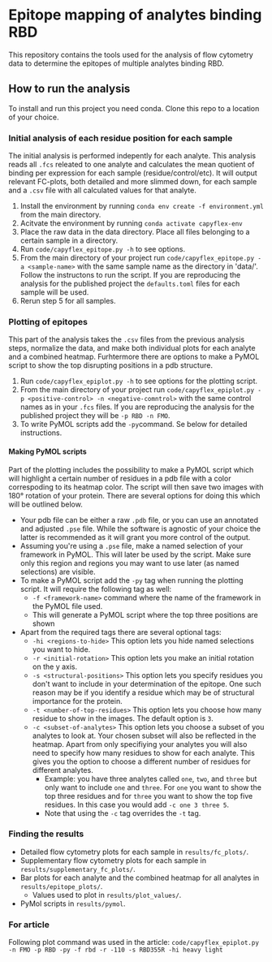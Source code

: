 # Epitope mapping of analytes binding RBD

This repository contains the tools used for the analysis of flow cytometry data to determine the epitopes of multiple analytes binding RBD.

## How to run the analysis
To install and run this project you need conda. Clone this repo to a location of your choice.
### Initial analysis of each residue position for each sample
The initial analysis is performed indepently for each analyte. This analysis reads all `.fcs` releated to one analyte and calculates the mean quotient of binding per expression for each sample (residue/control/etc). It will output relevant FC-plots, both detailed and more slimmed down, for each sample and a `.csv` file with all calculated values for that analyte.
1. Install the environment by running `conda env create -f environment.yml` from the main directory.
2. Acitvate the environment by running `conda activate capyflex-env`
3. Place the raw data in the data directory. Place all files belonging to a certain sample in a directory.
4. Run `code/capyflex_epitope.py -h` to see options.
5. From the main directory of your project run `code/capyflex_epitope.py -a <sample-name>` with the same sample name as the directory in 'data/'. Follow the instructons to run the script. If you are reproducing the analysis for the published project the `defaults.toml` files for each sample will be used.
6. Rerun step 5 for all samples.

### Plotting of epitopes
This part of the analysis takes the `.csv` files from the previous analysis steps, normalize the data, and make both individual plots for each analyte and a combined heatmap. Furhtermore there are options to make a PyMOL script to show the top disrupting positions in a pdb structure.
1. Run `code/capyflex_epiplot.py -h` to see options for the plotting script.
2. From the main directory of your project run `code/capyflex_epiplot.py -p <positive-control> -n <negative-comntrol>` with the same control names as in your `.fcs` files. If you are reproducing the analysis for the published project they will be `-p RBD -n FMO`.
3. To write PyMOL scripts add the `-py`command. Se below for detailed instructions.

#### Making PyMOL scripts
Part of the plotting includes the possibility to make a PyMOL script which will highlight a certain number of residues in a pdb file with a color correspoding to its heatmap color. The script will then save two images with 180° rotation of your protein. There are several options for doing this which will be outlined below.
- Your pdb file can be either a raw `.pdb` file, or you can use an annotated and adjusted `.pse` file. While the software is agnostic of your choice the latter is recommended as it will grant you more control of the output.
- Assuming you're using a `.pse` file, make a named selection of your framework in PyMOL. This will later be used by the script. Make sure only this region and regions you may want to use later (as named selections) are visible.
- To make a PyMOL script add the `-py` tag when running the plotting script. It will require the following tag as well:
    - `-f <framework-name>` command where the name of the framework in the PyMOL file used.
    - This will generate a PyMOL script where the top three positions are shown
- Apart from the required tags there are several optional tags:
    - `-hi <regions-to-hide>` This option lets you hide named selections you want to hide.
    - `-r <initial-rotation>` This option lets you make an initial rotation on the y axis.
    - `-s <structural-positions>` This option lets you specify residues you don't want to include in your determination of the epitope. One such reason may be if you identify a residue which may be of structural importance for the protein.
    - `-t <number-of-top-residues>` This option lets you choose how many residue to show in the images. The default option is `3`.
    - `-c <subset-of-analytes>` This option lets you choose a subset of you analytes to look at. Your chosen subset will also be reflected in the heatmap. Apart from only specifiying your analytes you will also need to specify how many residues to show for each analyte. This gives you the option to choose a different number of residues for different analytes. 
        - Example: you have three analytes called `one`, `two`, and `three` but only want to include `one` and `three`. For `one` you want to show the top three residues and for `three` you want to show the top five residues. In this case you would add `-c one 3 three 5`.
        - Note that using the `-c` tag overrides the `-t` tag.

### Finding the results
- Detailed flow cytometry plots for each sample in `results/fc_plots/`.
- Supplementary flow cytometry plots for each sample in `results/supplementary_fc_plots/`.
- Bar plots for each analyte and the combined heatmap for all analytes in `results/epitope_plots/`.
    - Values used to plot in `results/plot_values/`.
- PyMol scripts in `results/pymol`.

### For article
Following plot command was used in the article:
`code/capyflex_epiplot.py -n FMO -p RBD -py -f rbd -r -110 -s RBD355R -hi heavy light`